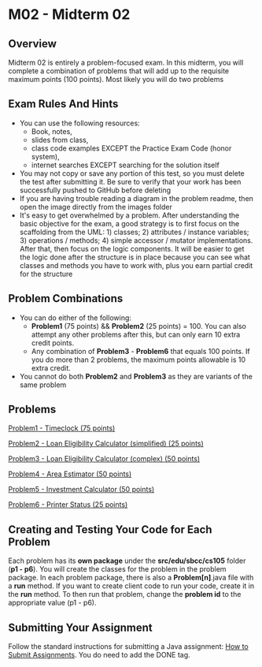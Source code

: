 # M02 - Midterm 02

## Overview

Midterm 02 is entirely a problem-focused exam. In this midterm, you will complete a combination of problems that will add up to the requisite maximum points (100 points). Most likely you will  do two problems

## Exam Rules And Hints

- You can use the following resources: 
  - Book, notes, 
  - slides from class, 
  - class code examples EXCEPT the Practice Exam Code (honor system),
  - internet searches EXCEPT searching for the solution itself
- You may not copy or save any portion of this test, so you must delete the test after submitting it. Be sure to verify that your work has been successfully pushed to GitHub before deleting
- If you are having trouble reading a diagram in the problem readme, then open the image directly from the images folder
-  It's easy to get overwhelmed by a problem. After understanding the basic objective for the exam, a good strategy is to first focus on the scaffolding from the UML: 1) classes; 2) attributes / instance variables; 3) operations / methods; 4) simple accessor / mutator implementations. After that, then focus on the logic components. It will be easier to get the logic done after the structure is in place because you can see what classes and methods you have to work with, plus you earn partial credit for the structure 

## Problem Combinations

- You can do either of the following:
  - **Problem1** (75 points) && **Problem2** (25 points) = 100. You can also attempt any other problems after this, but can only earn 10 extra credit points.
  - Any combination of **Problem3** - **Problem6** that equals 100 points. If you do more than 2 problems, the maximum points allowable is 10 extra credit.
- You cannot do both **Problem2** and **Problem3** as they are variants of the same problem

## Problems

[Problem1 - Timeclock (75 points)](readme-p1.md)

[Problem2 - Loan Eligibility Calculator (simplified) (25 points)](readme-p2.md)

[Problem3 - Loan Eligibility Calculator (complex) (50 points)](readme-p3.md)

[Problem4 - Area Estimator (50 points)](readme-p4.md)

[Problem5 - Investment Calculator (50 points)](readme-p5.md)

[Problem6 - Printer Status (25 points)](readme-p6.md)

## Creating and Testing Your Code for Each Problem

Each problem has its **own package** under the **src/edu/sbcc/cs105** folder (**p1 - p6**). You will create the classes for the problem in the problem package.  In each problem package, there is also a **Problem[n]**.java file with a **run** method.  If you want to create client code to run your code, create it in the **run** method. To then run that problem, change the **problem id** to the appropriate value (p1 - p6).

## Submitting Your Assignment

Follow the standard instructions for submitting a Java assignment: [How to Submit Assignments](https://canvas.sbcc.edu/courses/25771/pages/how-to-submit-assignments-new?module_item_id=761292). You do need to add the DONE tag.

